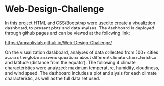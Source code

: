 # Web-Design-Challenge

In this project HTML and CSS/Bootstrap were used to create a visualiztion dashboard, to present plots and data anylses. The dashboard is deployed through github pages and can be viewed at the following link:

https://annaolivia5.github.io/Web-Design-Challenge/

On the visualization dashboard, analyses of data collected from 500+ cities acorss the globe answers questions about different climate characteristics and latitude (distance from the equator). The following 4 climate characteristics were analyzed: maximum temperature, humidity, cloudiness, and wind speed. The dashboard includes a plot and alysis for each climate characteristic, as well as the full data set used. 



